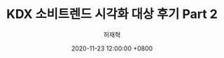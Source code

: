 ---
layout: post
title:  "KDX 소비트렌드 시각화 대상 후기 Part 2"
date:   2020-11-23 12:00:00 +0800
categories: Contest
image: images/default.jpg
link: https://tootouch.github.io/contest%20review/kdx_dashboard_part2/
author: 허재혁
---